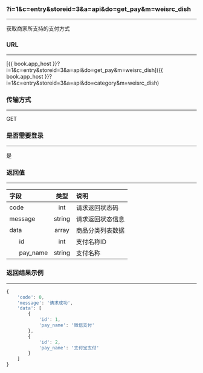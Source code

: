 ### ?i=1&c=entry&storeid=3&a=api&do=get_pay&m=weisrc_dish

---

获取商家所支持的支付方式

### URL

---

[{{ book.app_host }}?i=1&c=entry&storeid=3&a=api&do=get_pay&m=weisrc_dish]({{ book.app_host }}?i=1&c=entry&storeid=3&a=api&do=category&m=weisrc_dish)

### 传输方式

---

GET

### 是否需要登录

---

是

### 返回值

---

| 字段 | 类型 | 说明 |
| :--- | :---: | :--- |
| code | int | 请求返回状态码 |
| message | string | 请求返回状态信息 |
| data | array | 商品分类列表数据 |
| &nbsp;&nbsp;&nbsp;&nbsp;&nbsp;&nbsp;id | int | 支付名称ID     |
| &nbsp;&nbsp;&nbsp;&nbsp;&nbsp;&nbsp;pay_name | string | 支付名称 |

### 返回结果示例

---

``` js
{
    'code': 0,
    'message': '请求成功',
    'data': [
        {
            'id': 1,
            'pay_name': '微信支付'
        },
        {
            'id': 2,
            'pay_name': '支付宝支付'
        }
    ]
}
```

